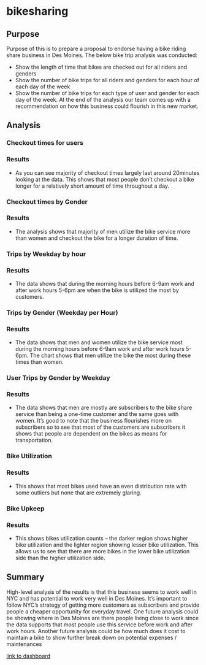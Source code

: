 # bikesharing
## Purpose
Purpose of this is to prepare a proposal to endorse having a bike riding share business in Des Moines.
The below bike trip analysis was conducted:
- Show the length of time that bikes are checked out for all riders and genders
- Show the number of bike trips for all riders and genders for each hour of each day of the week
- Show the number of bike trips for each type of user and gender for each day of the week.
At the end of the analysis our team comes up with a recommendation on how this business could flourish in this new market. 

## Analysis 
### Checkout times for users

### Results
-	As you can see majority of checkout times largely last around 20minutes looking at the data. This shows that most people don’t checkout a bike longer for a relatively short amount of time throughout a day.

### Checkout times by Gender

### Results
-	The analysis shows that majority of men utilize the bike service more than women and checkout the bike for a longer duration of time. 

### Trips by Weekday by hour

### Results
-	The data shows that during the morning hours before 6-9am work and after work hours 5-6pm are when the bike is utilized the most by customers.

### Trips by Gender (Weekday per Hour)

### Results
-	The data shows that men and women utilize the bike service most during the morning hours before 6-9am work and after work hours 5-6pm. The chart shows that men utilize the bike the most during these times than women.

### User Trips by Gender by Weekday

### Results
-	The data shows that men are mostly are subscribers to the bike share service than being a one-time customer and the same goes with women. It’s good to note that the business flourishes more on subscribers so to see that most of the customers are subscribers it shows that people are dependent on the bikes as means for transportation.

### Bike Utilization

### Results
-	This shows that most bikes used have an even distribution rate with some outliers but none that are extremely glaring.

### Bike Upkeep

### Results
-	This shows bikes utilization counts – the darker region shows higher bike utilization and the lighter region showing lesser bike utilization. This allows us to see that there are more bikes in the lower bike utilization side than the higher utilization side.

## Summary
High-level analysis of the results is that this business seems to work well in NYC and has potential to work very well in Des Moines. It’s important to follow NYC’s strategy of getting more customers as subscribers and provide people a cheaper opportunity for everyday travel. 
One future analysis could be showing where in Des Moines are there people living close to work since the data supports that most people use this service before work and after work hours. Another future analysis could be how much does it cost to maintain a bike to show further break down on potential expenses / maintenances

[link to dashboard](https://public.tableau.com/app/profile/adam.joshua.tavizon/viz/NYCStory_16381300020350/NYCStory)

